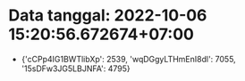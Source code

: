 # Data tanggal: 2022-10-06 15:20:56.672674+07:00

* {'cCPp4IG1BWTlibXp': 2539, 'wqDGgyLTHmEnI8dl': 7055, '15sDFw3JG5LBJNFA': 4795}
